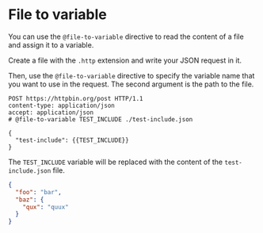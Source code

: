 # File to variable

You can use the `@file-to-variable` directive to read the content of a file and assign it to a variable.

Create a file with the `.http` extension and write your JSON request in it.

Then, use the `@file-to-variable` directive to specify the variable name
that you want to use in the request. The second argument is the path to the file.


```http title="file-to-variable.http"
POST https://httpbin.org/post HTTP/1.1
content-type: application/json
accept: application/json
# @file-to-variable TEST_INCLUDE ./test-include.json

{
  "test-include": {{TEST_INCLUDE}}
}

```
The `TEST_INCLUDE` variable will be replaced with the content of the `test-include.json` file.

```json title="test-include.json"
{
  "foo": "bar",
  "baz": {
    "qux": "quux"
  }
}
```
